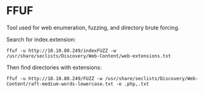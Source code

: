 # FFUF

Tool used for web enumeration, fuzzing, and directory brute forcing.

Search for index.extension:

`ffuf -u http://10.10.80.249/indexFUZZ -w /usr/share/seclists/Discovery/Web-Content/web-extensions.txt`

Then find directories with extensions:

`ffuf -u http://10.10.80.249/FUZZ -w /usr/share/seclists/Discovery/Web-Content/raft-medium-words-lowercase.txt -e .php,.txt`

